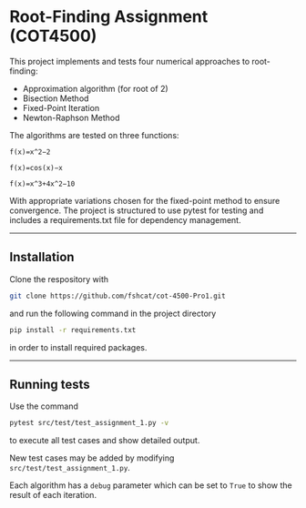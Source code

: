 # Root-Finding Assignment (COT4500)

This project implements and tests four numerical approaches to root-finding:

- Approximation algorithm (for root of 2)
- Bisection Method
- Fixed-Point Iteration
- Newton-Raphson Method
    
The algorithms are tested on three functions:

    f(x)=x^2−2

    f(x)=cos⁡(x)−x

    f(x)=x^3+4x^2−10

With appropriate variations chosen for the fixed-point method to ensure convergence. The project is structured to use pytest for testing and includes a requirements.txt file for dependency management.

---

## Installation
Clone the respository with
```bash
git clone https://github.com/fshcat/cot-4500-Pro1.git
```
and run the following command in the project directory
```bash 
pip install -r requirements.txt
```
in order to install required packages.

---

## Running tests
Use the command
```bash
pytest src/test/test_assignment_1.py -v
```
to execute all test cases and show detailed output.

New test cases may be added by modifying `src/test/test_assignment_1.py`.

Each algorithm has a `debug` parameter which can be set to `True` to show the result of each iteration.
